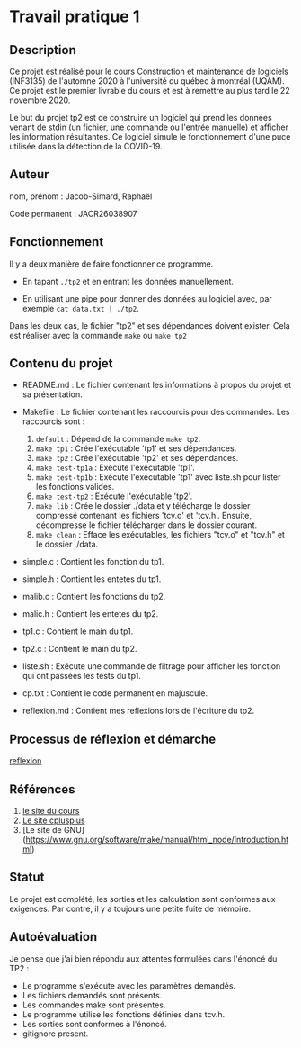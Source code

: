 # Travail pratique 1

## Description

Ce projet est réalisé pour le cours Construction et maintenance de logiciels (INF3135) de l'automne 2020 à l'université du québec à montréal (UQAM). Ce projet est le premier livrable du cours et est à remettre au plus tard le 22 novembre 2020. 

Le but du projet tp2 est de construire un logiciel qui prend les données venant de stdin (un fichier, une commande ou l'entrée manuelle) et afficher les information résultantes. Ce logiciel simule le fonctionnement d'une puce utilisée dans la détection de la COVID-19.

## Auteur

nom, prénom : Jacob-Simard, Raphaël

Code permanent : JACR26038907

## Fonctionnement

Il y a deux manière de faire fonctionner ce programme. 

* En tapant `./tp2` et en entrant les données manuellement. 

* En utilisant une pipe pour donner des données au logiciel avec, par exemple `cat data.txt | ./tp2`.

Dans les deux cas, le fichier "tp2" et ses dépendances doivent exister. Cela est réaliser avec la commande `make` ou `make tp2`

## Contenu du projet

* README.md : Le fichier contenant les informations à propos du projet et sa présentation.
* Makefile : Le fichier contenant les raccourcis pour des commandes. Les raccourcis sont : 

  1. `default` : Dépend de la commande `make tp2`.
  2. `make tp1` : Crée l'exécutable 'tp1' et ses dépendances.
  3. `make tp2` : Crée l'exécutable 'tp2' et ses dépendances.
  4. `make test-tp1a` : Exécute l'exécutable 'tp1'.
  5. `make test-tp1b` : Exécute l'exécutable 'tp1' avec liste.sh pour lister les fonctions valides.
  6. `make test-tp2` : Exécute l'exécutable 'tp2'.
  7. `make lib` : Crée le dossier ./data et y télécharge le dossier compressé contenant les fichiers 'tcv.o' et 'tcv.h'. Ensuite, décompresse le fichier télécharger dans le dossier courant.
  8. `make clean` : Efface les exécutables, les fichiers "tcv.o" et "tcv.h" et le dossier ./data.

* simple.c : Contient les fonction du tp1.
* simple.h : Contient les entetes du tp1.
* malib.c : Contient les fonctions du tp2.
* malic.h : Contient les entetes du tp2.
* tp1.c : Contient le main du tp1. 
* tp2.c : Contient le main du tp2.
* liste.sh : Exécute une commande de filtrage pour afficher les fonction qui ont passées les tests du tp1. 
* cp.txt : Contient le code permanent en majuscule.
* reflexion.md : Contient mes reflexions lors de l'écriture du tp2.

## Processus de réflexion et démarche

[reflexion](./reflexion.md)

## Références


1. [le site du cours](https://github.com/guyfrancoeur/INF3135_A2020)
2. [Le site cplusplus](https://www.cplusplus.com)
3. [Le site de GNU] (https://www.gnu.org/software/make/manual/html_node/Introduction.html)

## Statut

Le projet est complété, les sorties et les calculation sont conformes aux exigences. Par contre, il y a toujours une petite fuite de mémoire.

## Autoévaluation

Je pense que j'ai bien répondu aux attentes formulées dans l'énoncé du TP2 :

* Le programme s'exécute avec les paramètres demandés.
* Les fichiers demandés sont présents.
* Les commandes make sont présentes.
* Le programme utilise les fonctions définies dans tcv.h.
* Les sorties sont conformes à l'énoncé.
* gitignore present.
